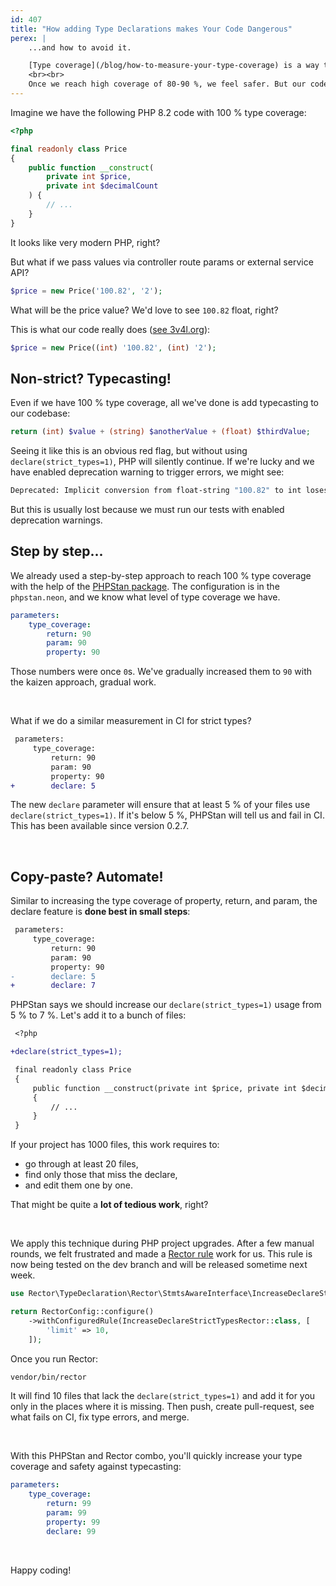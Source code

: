```yaml
---
id: 407
title: "How adding Type Declarations makes Your Code Dangerous"
perex: |
    ...and how to avoid it.

    [Type coverage](/blog/how-to-measure-your-type-coverage) is a way to gradually add type declarations to your PHP project—step by step, one by one. It's a PHPStan package that helps you maintain a specific minimal level from 0 % to 100 %.
    <br><br>
    Once we reach high coverage of 80-90 %, we feel safer. But our code can actually be in worse, even dangerous, shape.
---
```


Imagine we have the following PHP 8.2 code with 100 % type coverage:

```php
<?php

final readonly class Price
{
    public function __construct(
        private int $price,
        private int $decimalCount
    ) {
        // ...
    }
}
```

It looks like very modern PHP, right?

But what if we pass values via controller route params or external service API?

```php
$price = new Price('100.82', '2');
```

What will be the price value? We'd love to see `100.82` float, right?

This is what our code really does ([see 3v4l.org](https://3v4l.org/lKgfG)):

```php
$price = new Price((int) '100.82', (int) '2');
```

## Non-strict? Typecasting!

Even if we have 100 % type coverage, all we've done is add typecasting to our codebase:

```php
return (int) $value + (string) $anotherValue + (float) $thirdValue;
```

Seeing it like this is an obvious red flag, but without using `declare(strict_types=1)`, PHP will silently continue. If we're lucky and we have enabled deprecation warning to trigger errors, we might see:

```bash
Deprecated: Implicit conversion from float-string "100.82" to int loses precision on line 5
```

But this is usually lost because we must run our tests with enabled deprecation warnings.

## Step by step...

We already used a step-by-step approach to reach 100 % type coverage with the help of the [PHPStan package](https://github.com/TomasVotruba/type-coverage). The configuration is in the `phpstan.neon`, and we know what level of type coverage we have.

```yaml
parameters:
    type_coverage:
        return: 90
        param: 90
        property: 90
```

Those numbers were once `0`s. We've gradually increased them to `90` with the kaizen approach, gradual work.

<br>

What if we do a similar measurement in CI for strict types?

```diff
 parameters:
     type_coverage:
         return: 90
         param: 90
         property: 90
+        declare: 5
```

The new `declare` parameter will ensure that at least 5 % of your files use `declare(strict_types=1)`. If it's below 5 %, PHPStan will tell us and fail in CI. This has been available since version 0.2.7.

<br>

## Copy-paste? Automate!

Similar to increasing the type coverage of property, return, and param, the declare feature is **done best in small steps**:

```diff
 parameters:
     type_coverage:
         return: 90
         param: 90
         property: 90
-        declare: 5
+        declare: 7
```

PHPStan says we should increase our `declare(strict_types=1)` usage from 5 % to 7 %. Let's add it to a bunch of files:

```diff
 <?php

+declare(strict_types=1);

 final readonly class Price
 {
     public function __construct(private int $price, private int $decimalCount)
     {
         // ...
     }
 }
```

If your project has 1000 files, this work requires to:

* go through at least 20 files,
* find only those that miss the declare,
* and edit them one by one.

That might be quite a **lot of tedious work**, right?

<br>

We apply this technique during PHP project upgrades. After a few manual rounds, we felt frustrated and made a [Rector rule](https://github.com/rectorphp/rector-src/pull/5849) work for us. This rule is now being tested on the dev branch and will be released sometime next week.

```php
use Rector\TypeDeclaration\Rector\StmtsAwareInterface\IncreaseDeclareStrictTypesRector;

return RectorConfig::configure()
    ->withConfiguredRule(IncreaseDeclareStrictTypesRector::class, [
        'limit' => 10,
    ]);
```

Once you run Rector:

```bash
vendor/bin/rector
```

It will find 10 files that lack the `declare(strict_types=1)` and add it for you only in the places where it is missing.
Then push, create pull-request, see what fails on CI, fix type errors, and merge.

<br>

With this PHPStan and Rector combo, you'll quickly increase your type coverage and safety against typecasting:

```yaml
parameters:
    type_coverage:
        return: 99
        param: 99
        property: 99
        declare: 99
```

<br>

Happy coding!
